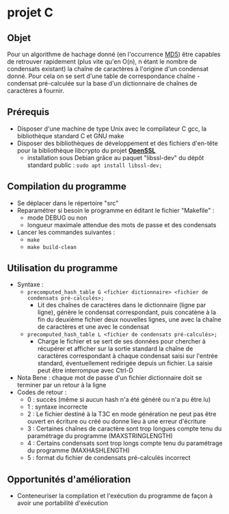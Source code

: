 # projet C

## Objet
Pour un algorithme de hachage donné (en l'occurrence [MD5](https://fr.wikipedia.org/wiki/MD5)) être capables de
retrouver rapidement (plus vite qu'en O(n), n étant le nombre de condensats
existant) la chaîne de caractères à l'origine d'un condensat donné.
Pour cela on se sert d'une table de correspondance chaîne - condensat
pré-calculée sur la base d'un dictionnaire de chaînes de caractères à fournir.

## Prérequis
- Disposer d'une machine de type Unix avec le compilateur C gcc, la bibliothèque
  standard C et GNU make
- Disposer des bibliothèques de développement et des fichiers d'en-tête pour
  la bibliothèque libcrypto du projet [**OpenSSL**](https://www.openssl.org/)
   - installation sous Debian grâce au paquet "libssl-dev" du dépôt standard
     public : `sudo apt install libssl-dev;`

## Compilation du programme
- Se déplacer dans le répertoire "src"
- Reparamétrer si besoin le programme en éditant le fichier "Makefile" :
   - mode DEBUG ou non
   - longueur maximale attendue des mots de passe et des condensats
- Lancer les commandes suivantes :
   - `make`
   - `make build-clean`

## Utilisation du programme
- Syntaxe :
   - `precomputed_hash_table G
                             <fichier dictionnaire>
                             <fichier de condensats pré-calculés>;`
      - Lit des chaînes de caractères dans le dictionnaire (ligne par ligne),
        génère le condensat correspondant, puis concatène à la fin du deuxième
        fichier deux nouvelles lignes, une avec la chaîne de caractères et une
        avec le condensat
   - `precomputed_hash_table L
                             <fichier de condensats pré-calculés>;`
      - Charge le fichier et se sert de ses données pour chercher à récupérer
        et afficher sur la sortie standard la chaîne de caractères correspondant
        à chaque condensat saisi sur l'entrée standard, éventuellement redirigée
        depuis un fichier. La saisie peut être interrompue avec Ctrl-D
- Nota Bene : chaque mot de passe d'un fichier dictionnaire doit se terminer
par un retour à la ligne
- Codes de retour :
   - 0 : succès (même si aucun hash n'a été généré ou n'a pu être lu)
   - 1 : syntaxe incorrecte
   - 2 : Le fichier destiné à la T3C en mode génération ne peut pas être ouvert
   en écriture ou créé ou donne lieu à une erreur d'écriture
   - 3 : Certaines chaînes de caractère sont trop longues compte tenu du
   paramétrage du programme (MAXSTRINGLENGTH)
   - 4 : Certains condensats sont trop longs compte tenu du paramétrage
   du programme (MAXHASHLENGTH)
   - 5 : format du fichier de condensats pré-calculés incorrect

## Opportunités d'amélioration
- Conteneuriser la compilation et l'exécution du programme de façon à avoir une
  portabilité d'exécution
